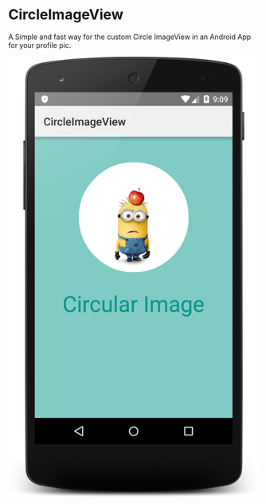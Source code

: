 # CircleImageView
A Simple and fast way for the custom Circle ImageView in an Android App for your profile pic.




![CircleImageView](https://raw.githubusercontent.com/DevVaibhavYadav/CircleImageView/master/CustomImageView/screenshot.png)

